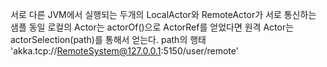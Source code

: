 서로 다른 JVM에서 실행되는 두개의 LocalActor와 RemoteActor가 서로 통신하는 샘플
동일 로컬의 Actor는 actorOf()으로 ActorRef를 얻었다면
원격 Actor는 actorSelection(path)를 통해서 얻는다.
path의 행태 'akka.tcp://RemoteSystem@127.0.0.1:5150/user/remote' 